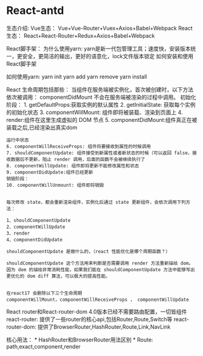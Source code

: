 # React-antd
生态介绍:
    Vue生态： Vue+Vue-Router+Vuex+Axios+Babel+Webpack
    React生态： React+React-Router+Redux+Axios+Babel+Webpack

React脚手架：
    为什么使用yarn: yarn是新一代包管理工具；速度快，安装版本统一，更安全，更简洁的输出，更好的语意化，lock文件版本锁定
 如何安装和使用React脚手架

如何使用yarn:
    yarn init
    yarn add
    yarn remove
    yarn install

React 生命周期包括那些：
当组件在服务端被实例化，首次被创建时，以下方法依次被调用：
        componentDidMount 不会在服务端被渲染的过程中调用。
    初始化阶段：
    1. getDefaultProps:获取实例的默认属性
    2. getInitialState: 获取每个实例的初始化状态
    3. componentWillMount: 组件即将被装载、渲染到页面上
    4. render:组件在这里生成虚拟的 DOM 节点
    5. componentDidMount:组件真正在被装载之后,已经渲染出真实dom

    运行中状态
    6. componentWillReceiveProps: 组件将要接收到属性的时候调用
    7. shouldComponentUpdate: 组件接受到新属性或者新状态的时候（可以返回 false，接收数据后不更新，阻止 render 调用，后面的函数不会被继续执行了
    8. componentWillUpdate: 组件即将更新不能修改属性和状态
    9. componentDidUpdate:组件已经更新
    销毁阶段：
    10. componentWillUnmount: 组件即将销毁


    每次修改 state，都会重新渲染组件，实例化后通过 state 更新组件，会依次调用下列方法：

    1、shouldComponentUpdate
    2、componentWillUpdate
    3、render
    4、componentDidUpdate

    shouldComponentUpdate 是做什么的，（react 性能优化是哪个周期函数？）

    shouldComponentUpdate 这个方法用来判断是否需要调用 render 方法重新描绘 dom。因为 dom 的描绘非常消耗性能，如果我们能在 shouldComponentUpdate 方法中能够写出更优化的 dom diff 算法，可以极大的提高性能。


    在react17 会删除以下三个生命周期
    componentWillMount，componentWillReceiveProps ， componentWillUpdate


React router和React-router-dom
4.0版本已经不需要路由配置，一切皆组件
react-router: 提供了一些router的核心api,包括Router,Route,Switch等
react-router-dom: 提供了BrowserRouter,HashRouter,Route,Link,NavLink


核心用法：
    * HashRouter和BrowserRouter用法区别
    * Route: path,exact,component,render